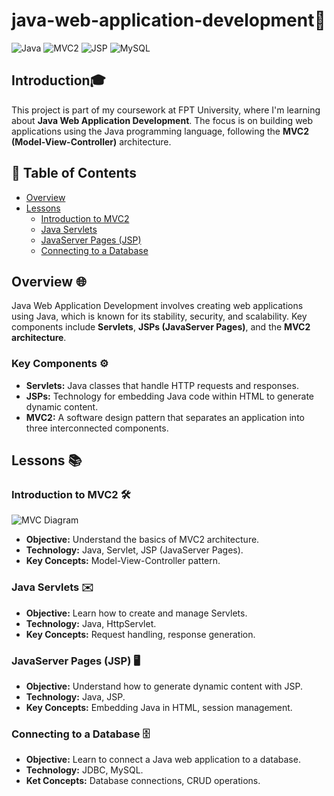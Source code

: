 # java-web-application-development🚀

![Java](https://img.shields.io/badge/Java-ED8B00?style=for-the-badge&logo=java&logoColor=white)
![MVC2](https://img.shields.io/badge/MVC2-Model--View--Controller-blue)
![JSP](https://img.shields.io/badge/JSP-JavaServer%20Pages-green)
![MySQL](https://img.shields.io/badge/Database-MySQL-orange)

## Introduction🎓
This project is part of my coursework at FPT University, where I'm learning about **Java Web Application Development**. The focus is on building web applications using the Java programming language, following the **MVC2 (Model-View-Controller)** architecture.

## 📑 Table of Contents
- [Overview](#overview)
- [Lessons](#lessons)
  - [Introduction to MVC2](#introduction-to-mvc2)
  - [Java Servlets](#java-servlets)
  - [JavaServer Pages (JSP)](#javaserver-pages-jsp)
  - [Connecting to a Database](#connecting-to-a-database)

## Overview 🌐
Java Web Application Development involves creating web applications using Java, which is known for its stability, security, and scalability. Key components include **Servlets**, **JSPs (JavaServer Pages)**, and the **MVC2 architecture**.

### Key Components ⚙️
- **Servlets:** Java classes that handle HTTP requests and responses.
- **JSPs:** Technology for embedding Java code within HTML to generate dynamic content.
- **MVC2:** A software design pattern that separates an application into three interconnected components.

## Lessons 📚

### Introduction to MVC2 🛠️
![MVC Diagram](https://afteracademy.com/images/mvc-architecture-in-web-applications-working-851592344a7c710d.gif)
- **Objective:** Understand the basics of MVC2 architecture. 
- **Technology:** Java, Servlet, JSP (JavaServer Pages).
- **Key Concepts:** Model-View-Controller pattern.

### Java Servlets ✉️
- **Objective:** Learn how to create and manage Servlets.
- **Technology:** Java, HttpServlet.
- **Key Concepts:** Request handling, response generation.

### JavaServer Pages (JSP) 🖥️
- **Objective:** Understand how to generate dynamic content with JSP.
- **Technology:** Java, JSP.
- **Key Concepts:** Embedding Java in HTML, session management.

### Connecting to a Database 🗄️
- **Objective:** Learn to connect a Java web application to a database.
- **Technology:** JDBC, MySQL.
- **Ket Concepts:** Database connections, CRUD operations.